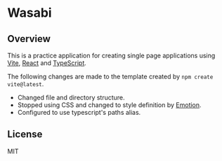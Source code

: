 Wasabi
=====

## Overview

This is a practice application for creating single page applications using [Vite](https://vitejs.dev/), [React](https://reactjs.org/) and [TypeScript](https://www.typescriptlang.org/).

The following changes are made to the template created by `npm create vite@latest`.

- Changed file and directory structure.
- Stopped using CSS and changed to style definition by [Emotion](https://emotion.sh/docs/introduction).
- Configured to use typescript's paths alias.

## License

MIT
